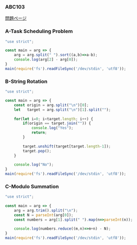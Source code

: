 ### ABC103
[問題ページ](https://atcoder.jp/contests/abc103/tasks)

### A-Task Scheduling Problem
```JavaScript
"use strict";

const main = arg => {
    arg = arg.split(" ").sort((a,b)=>a-b);
    console.log(arg[2] - arg[0]);
}
main(require('fs').readFileSync('/dev/stdin', 'utf8'));

```

### B-String Rotation
```JavaScript
"use strict";

const main = arg => {
    const origin = arg.split("\n")[0];
    let   target = arg.split("\n")[1].split("");
    
    for(let i=0; i<target.length; i++) {
        if(origin == target.join("")) {
            console.log("Yes");
            return;
        }
        
        target.unshift(target[target.length-1]);
        target.pop();
    }
    
    console.log("No");
}
main(require('fs').readFileSync('/dev/stdin', 'utf8'));

```

### C-Modulo Summation
```JavaScript
"use strict";
    
const main = arg => {
    arg = arg.trim().split("\n");
    const N = parseInt(arg[0]);
    const numbers = arg[1].split(" ").map(n=>parseInt(n));
    
    console.log(numbers.reduce((m,n)=>m+n) - N);
}
main(require('fs').readFileSync('/dev/stdin', 'utf8'));

```
